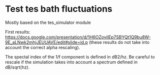 # Test tes bath fluctuations

Mostly based on the tes_simulator module

First results: https://docs.google.com/presentation/d/1H6OZoyjlEp7SBYQt1Q9bu8W-9E_aLNwk2mhjJEUUAVE/edit#slide=id.p (these results do not take into account the correct alpha rescaling).

The spectal index of the 1/f component is defined in dB2/hz. Be careful to rescale if the simulation takes into account a spectrum defined in dB/sqrt(hz).

